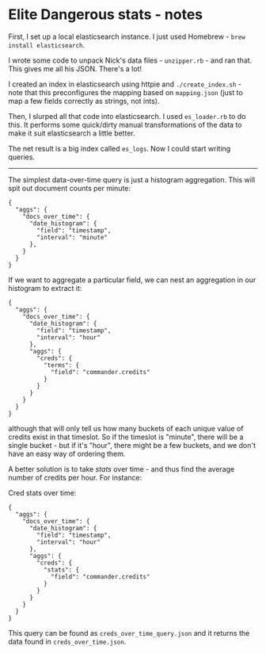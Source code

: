 # Elite Dangerous stats - notes

First, I set up a local elasticsearch instance. I just used Homebrew - `brew install elasticsearch`.

I wrote some code to unpack Nick's data files - `unzipper.rb` - and ran that. This gives me all his JSON. There's a lot!

I created an index in elasticsearch using httpie and `./create_index.sh` - note that this preconfigures the mapping based on `mapping.json` (just to map a few fields correctly as strings, not ints).

Then, I slurped all that code into elasticsearch. I used `es_loader.rb` to do this. It performs some quick/dirty manual transformations of the data to make it suit elasticsearch a little better.

The net result is a big index called `es_logs`. Now I could start writing queries.

---

The simplest data-over-time query is just a histogram aggregation. This will spit out document counts per minute:

	{
	  "aggs": {
	    "docs_over_time": {
	      "date_histogram": {
	        "field": "timestamp",
	        "interval": "minute"
	      },
	    }
	  }
	}


If we want to aggregate a particular field, we can nest an aggregation in our histogram to extract it:

	{
	  "aggs": {
	    "docs_over_time": {
	      "date_histogram": {
	        "field": "timestamp",
	        "interval": "hour"
	      },
	      "aggs": {
	        "creds": {
	          "terms": {
	            "field": "commander.credits"
	          }
	        }
	      }
	    }
	  }
	}

although that will only tell us how many buckets of each unique value of credits exist in that timeslot. So if the timeslot is "minute", there will be a single bucket - but if it's "hour", there might be a few buckets, and we don't have an easy way of ordering them.

A better solution is to take *stats* over time - and thus find the average number of credits per hour. For instance:

Cred stats over time:
	
	{
	  "aggs": {
	    "docs_over_time": {
	      "date_histogram": {
	        "field": "timestamp",
	        "interval": "hour"
	      },
	      "aggs": {
	        "creds": {
	          "stats": {
	            "field": "commander.credits"
	          }
	        }
	      }
	    }
	  }
	}
	
This query can be found as `creds_over_time_query.json` and it returns the data found in `creds_over_time.json`.